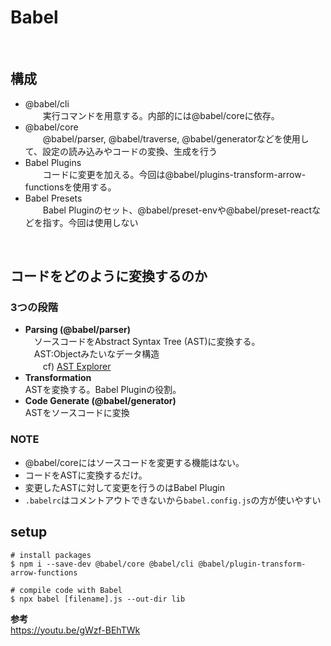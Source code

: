# Babel
<br/>

## 構成  
  
- @babel/cli  
　　実行コマンドを用意する。内部的には@babel/coreに依存。  
- @babel/core  
　　@babel/parser, @babel/traverse, @babel/generatorなどを使用して、設定の読み込みやコードの変換、生成を行う  
- Babel Plugins  
　　コードに変更を加える。今回は@babel/plugins-transform-arrow-functionsを使用する。  
- Babel Presets  
　　Babel Pluginのセット、@babel/preset-envや@babel/preset-reactなどを指す。今回は使用しない  

<br/>

## コードをどのように変換するのか  

### 3つの段階  
  
- **Parsing (@babel/parser)**  
　ソースコードをAbstract Syntax Tree (AST)に変換する。  
  　AST:Objectみたいなデータ構造  
　　cf) [AST Explorer](https://astexplorer.net/)  
- **Transformation**  
  ASTを変換する。Babel Pluginの役割。  
- **Code Generate (@babel/generator)**  
  ASTをソースコードに変換  

### NOTE
  
- @babel/coreにはソースコードを変更する機能はない。  
- コードをASTに変換するだけ。  
- 変更したASTに対して変更を行うのはBabel Plugin  
- `.babelrc`はコメントアウトできないから`babel.config.js`の方が使いやすい  

## setup  

```  
# install packages  
$ npm i --save-dev @babel/core @babel/cli @babel/plugin-transform-arrow-functions

# compile code with Babel  
$ npx babel [filename].js --out-dir lib
```
  
**参考**  
https://youtu.be/gWzf-BEhTWk  
